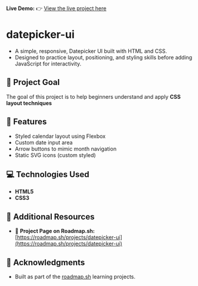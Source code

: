 **Live Demo:** 👉 [View the live project here](https://anu-techie.github.io/datepicker-ui/)

# datepicker-ui
- A simple, responsive, Datepicker UI built with HTML and CSS.
- Designed to practice layout, positioning, and styling skills before adding JavaScript for interactivity.

## 🎯 Project Goal
The goal of this project is to help beginners understand and apply **CSS layout techniques**

## 🎯 Features
- Styled calendar layout using Flexbox
- Custom date input area
- Arrow buttons to mimic month navigation
- Static SVG icons (custom styled)

## 💻 Technologies Used
- **HTML5**
- **CSS3**

## 🔗 Additional Resources
- 📄 **Project Page on Roadmap.sh:**  
  [https://roadmap.sh/projects/datepicker-ui](https://roadmap.sh/projects/datepicker-ui)


## 🙌 Acknowledgments
- Built as part of the [roadmap.sh](https://roadmap.sh) learning projects.
